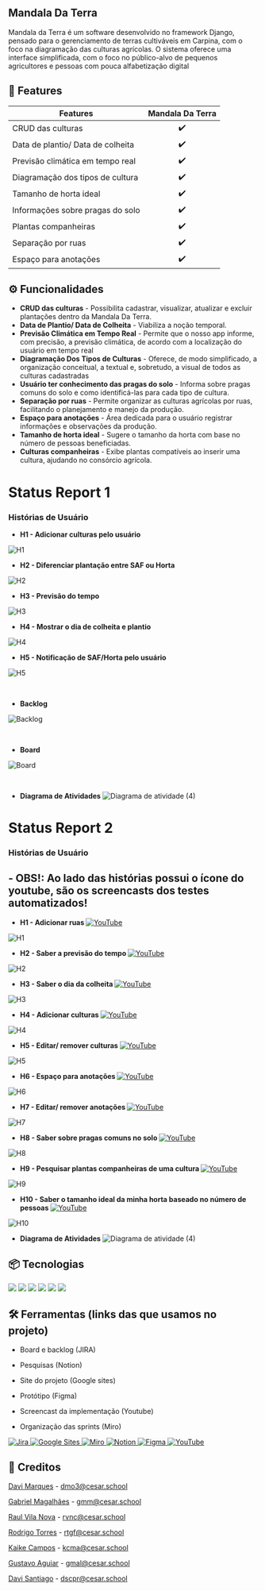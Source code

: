 ##  Mandala Da Terra

Mandala da Terra é um software desenvolvido no framework Django, pensado para o gerenciamento de terras cultiváveis em Carpina, com o foco na diagramação das 
culturas agrícolas. O sistema oferece uma  interface simplificada, com o foco no público-alvo de pequenos agricultores e pessoas com pouca alfabetização digital

## 🎯 Features

| Features             | Mandala Da Terra |
| -------------------- | :-------: |
|     CRUD das culturas                   |    ✔️     |
|     Data de plantio/ Data de colheita   |    ✔️     |
|     Previsão climática em tempo real    |    ✔️     |
|     Diagramação dos tipos de cultura    |    ✔️     |
|     Tamanho de horta ideal              |    ✔️     |
|     Informações sobre pragas do solo    |    ✔️     |
|     Plantas companheiras                |    ✔️     |
|     Separação por ruas                  |    ✔️     |
|     Espaço para anotações               |    ✔️     |


## ⚙️ Funcionalidades

- **CRUD das culturas** - Possibilita cadastrar, visualizar, atualizar e excluir plantações dentro da Mandala Da Terra.
- **Data de Plantio/ Data de Colheita** -  Viabiliza a noção temporal.
- **Previsão Climática em Tempo Real** - Permite que o nosso app informe, com precisão, a previsão climática, de acordo com a localização do usuário em tempo real
- **Diagramação Dos Tipos de Culturas** - Oferece, de modo simplificado, a organização conceitual, a textual e, sobretudo, a visual de todos as culturas cadastradas
- **Usuário ter conhecimento das pragas do solo** -  Informa sobre pragas comuns do solo e como identificá-las para cada tipo de cultura.
- **Separação por ruas** - Permite organizar as culturas agrícolas por ruas, facilitando o planejamento e manejo da produção.
- **Espaço para anotações** - Área dedicada para o usuário registrar informações e observações da produção.
- **Tamanho de horta ideal** - Sugere o tamanho da horta com base no número de pessoas beneficiadas.
- **Culturas companheiras** - Exibe plantas compatíveis ao inserir uma cultura, ajudando no consórcio agrícola.


# Status Report 1
### Histórias de Usuário
- <strong>H1 - Adicionar culturas pelo usuário </strong>

![H1](https://raw.githubusercontent.com/davimqz/Mandala-Da-Terra/240fef3589f0ce7b5bca48781e750fdc7d28cefd/WhatsApp%20Image%202024-10-16%20at%2018.54.18.jpeg)

- <strong>H2 - Diferenciar plantação entre SAF ou Horta </strong>

![H2](https://raw.githubusercontent.com/davimqz/Mandala-Da-Terra/240fef3589f0ce7b5bca48781e750fdc7d28cefd/WhatsApp%20Image%202024-10-16%20at%2019.04.27.jpeg)

- <strong>H3 - Previsão do tempo </strong>

![H3](https://raw.githubusercontent.com/davimqz/Mandala-Da-Terra/240fef3589f0ce7b5bca48781e750fdc7d28cefd/WhatsApp%20Image%202024-10-16%20at%2019.24.45.jpeg)

- <strong>H4 - Mostrar o dia de colheita e plantio </strong>

![H4](https://raw.githubusercontent.com/davimqz/Mandala-Da-Terra/240fef3589f0ce7b5bca48781e750fdc7d28cefd/WhatsApp%20Image%202024-10-16%20at%2020.25.46.jpeg)

- <strong>H5 - Notificação de SAF/Horta pelo usuário </strong>

![H5](https://raw.githubusercontent.com/davimqz/Mandala-Da-Terra/6296fe3b0f91db755ed750fad275d27ee96939dc/WhatsApp%20Image%202024-10-17%20at%2018.01.10.jpeg)


<br>

- <strong>Backlog</strong>

![Backlog](https://github.com/davimqz/Mandala-Da-Terra/blob/gabriel/project/static/img/backlog.png?raw=true)

<br>

- <strong>Board</strong>

![Board](https://github.com/davimqz/Mandala-Da-Terra/blob/gabriel/project/static/img/board.png?raw=true)

<br>

- <strong>Diagrama de Atividades</strong>
![Diagrama de atividade (4)](https://raw.githubusercontent.com/davimqz/Mandala-Da-Terra/cc29caade053d4b302ad57414cae0c6a22c33c9a/Captura%20de%20Tela%202024-10-17%20a%CC%80s%2021.22.49.png)

# Status Report 2
### Histórias de Usuário

## - OBS!: Ao lado das histórias possui o ícone do youtube, são os screencasts dos testes automatizados!
- <strong>H1 - Adicionar ruas </strong>  <a href="https://youtu.be/2T6UJirDyXM?si=7i7iYNyHNQujRz-Z" target="_blank">
       <img src="https://img.shields.io/badge/YouTube-FF0000?style=for-the-badge&logo=youtube&logoColor=white" alt="YouTube"/>
</a>


![H1](https://github.com/davimqz/Mandala-Da-Terra/blob/gabriel/project/static/img/historia%201.png?raw=true)

- <strong>H2 - Saber a previsão do tempo </strong>  <a href="https://youtu.be/2T6UJirDyXM?si=7i7iYNyHNQujRz-Z" target="_blank">
       <img src="https://img.shields.io/badge/YouTube-FF0000?style=for-the-badge&logo=youtube&logoColor=white" alt="YouTube"/>
</a>

![H2](https://github.com/davimqz/Mandala-Da-Terra/blob/gabriel/project/static/img/historia%202.png?raw=true)

- <strong>H3 - Saber o dia da colheita </strong>  <a href="https://youtu.be/2T6UJirDyXM?si=7i7iYNyHNQujRz-Z" target="_blank">
       <img src="https://img.shields.io/badge/YouTube-FF0000?style=for-the-badge&logo=youtube&logoColor=white" alt="YouTube"/>
</a>

![H3](https://github.com/davimqz/Mandala-Da-Terra/blob/gabriel/project/static/img/historia%203.png?raw=true)

- <strong>H4 - Adicionar culturas </strong>  <a href="https://youtu.be/2T6UJirDyXM?si=7i7iYNyHNQujRz-Z" target="_blank">
    <img src="https://img.shields.io/badge/YouTube-FF0000?style=for-the-badge&logo=youtube&logoColor=white" alt="YouTube"/>
</a>


![H4](https://github.com/davimqz/Mandala-Da-Terra/blob/gabriel/project/static/img/historiaaddcult.png?raw=true)

- <strong>H5 - Editar/ remover culturas </strong>  <a href="https://youtu.be/2T6UJirDyXM?si=7i7iYNyHNQujRz-Z" target="_blank">
       <img src="https://img.shields.io/badge/YouTube-FF0000?style=for-the-badge&logo=youtube&logoColor=white" alt="YouTube"/>
</a>


![H5](https://github.com/davimqz/Mandala-Da-Terra/blob/gabriel/project/static/img/historia%205.png?raw=true)

- <strong>H6 - Espaço para anotações </strong>  <a href="https://youtu.be/2T6UJirDyXM?si=7i7iYNyHNQujRz-Z" target="_blank">
       <img src="https://img.shields.io/badge/YouTube-FF0000?style=for-the-badge&logo=youtube&logoColor=white" alt="YouTube"/>
</a>       

![H6](https://github.com/davimqz/Mandala-Da-Terra/blob/gabriel/project/static/img/historia%206.png?raw=true)

- <strong>H7 - Editar/ remover anotações </strong> <a href="https://youtu.be/2T6UJirDyXM?si=7i7iYNyHNQujRz-Z" target="_blank">
       <img src="https://img.shields.io/badge/YouTube-FF0000?style=for-the-badge&logo=youtube&logoColor=white" alt="YouTube"/>
</a>       


![H7](https://github.com/davimqz/Mandala-Da-Terra/blob/gabriel/project/static/img/historia%207.png?raw=true)

- <strong>H8 - Saber sobre pragas comuns no solo </strong>  <a href="https://youtu.be/2T6UJirDyXM?si=7i7iYNyHNQujRz-Z" target="_blank">
       <img src="https://img.shields.io/badge/YouTube-FF0000?style=for-the-badge&logo=youtube&logoColor=white" alt="YouTube"/>
</a>

![H8](https://github.com/davimqz/Mandala-Da-Terra/blob/gabriel/project/static/img/historia%208.png?raw=true)

- <strong>H9 - Pesquisar plantas companheiras de uma cultura </strong>  <a href="https://youtu.be/2T6UJirDyXM?si=7i7iYNyHNQujRz-Z" target="_blank">
       <img src="https://img.shields.io/badge/YouTube-FF0000?style=for-the-badge&logo=youtube&logoColor=white" alt="YouTube"/>
</a>

![H9](https://github.com/davimqz/Mandala-Da-Terra/blob/gabriel/project/static/img/historia%209.png?raw=true)

- <strong>H10 - Saber o tamanho ideal da minha horta baseado no número de pessoas </strong>  <a href="https://youtu.be/2T6UJirDyXM?si=7i7iYNyHNQujRz-Z" target="_blank">
       <img src="https://img.shields.io/badge/YouTube-FF0000?style=for-the-badge&logo=youtube&logoColor=white" alt="YouTube"/>
</a>       


![H10](https://github.com/davimqz/Mandala-Da-Terra/blob/gabriel/project/static/img/historia%2010.png?raw=true)

- <strong>Diagrama de Atividades</strong>
![Diagrama de atividade (4)](https://github.com/davimqz/Mandala-Da-Terra/blob/gabriel/project/static/img/diagrama2.png?raw=true)




## 📦 Tecnologias

<img src="https://img.shields.io/badge/Python-F46036?style=for-the-badge&logo=python&logoColor=white"/>
<img src="https://img.shields.io/badge/Django-3C3744?style=for-the-badge&logo=django&logoColor=white"/>
<img src="https://img.shields.io/badge/html5-F46036?style=for-the-badge&logo=html5&logoColor=white"/>
<img src="https://img.shields.io/badge/javascript-3C3744?style=for-the-badge&logo=javascript&logoColor=white"/>
<img src="https://img.shields.io/badge/css3-F46036?style=for-the-badge&logo=css3&logoColor=white"/>
<img src="https://img.shields.io/badge/Microsoft_Azure-3C3744?style=for-the-badge&logo=microsoft-azure&logoColor=white"/>

##  🛠️ Ferramentas (links das que usamos no projeto)
- Board e backlog (JIRA)

- Pesquisas (Notion)

- Site do projeto (Google sites)

- Protótipo (Figma)

- Screencast da implementação (Youtube)

- Organização das sprints (Miro)

<a href="https://raulvnc.atlassian.net/jira/software/projects/HIST/boards/67/backlog" target="_blank">
    <img src="https://img.shields.io/badge/Jira-F46036?style=for-the-badge&logo=Jira&logoColor=white" alt="Jira"/>
</a>

<a href="https://sites.google.com/d/1bX6TBLN_zLcytyvEuXLa4_GFjpNM7KtL/p/16Soj2u6ahfwzWqNcLNtQMkIaciUiDRO1/edit?pli=1" target="_blank">
    <img src="https://img.shields.io/badge/Google%20Sites-4285F4?style=for-the-badge&logo=google-sites&logoColor=white" alt="Google Sites"/>
</a>
<a href="https://miro.com/app/board/uXjVKnF6fYk=/?share_link_id=416741256332" target="_blank">
    <img src="https://img.shields.io/badge/Miro-FFD02F?style=for-the-badge&logo=Miro&logoColor=050038" alt="Miro"/>
</a>

<a href="">

</a>
<a href="https://www.notion.so/G11-Projeto-ll-3d806a265dc54458967775d435aa8bab" target="_blank">
    <img src="https://img.shields.io/badge/Notion-3C3744?style=for-the-badge&logo=notion&logoColor=white" alt="Notion"/>
</a>
<a href="https://www.figma.com/design/P2xUkULcDTnbgSQGM44Ush/Mandala-da-Terra?node-id=0-1&node-type=canvas&t=WSVP8BFsjMvTomPg-0" target="_blank">
    <img src="https://img.shields.io/badge/Figma-F24E1E?style=for-the-badge&logo=figma&logoColor=white" alt="Figma"/>
</a>

<a href="https://youtu.be/2T6UJirDyXM?si=7i7iYNyHNQujRz-Z" target="_blank">
    <img src="https://img.shields.io/badge/YouTube-FF0000?style=for-the-badge&logo=youtube&logoColor=white" alt="YouTube"/>
</a>



## 👥 Creditos

[Davi Marques](https://github.com/davimqz) - dmo3@cesar.school

[Gabriel Magalhães](https://github.com/gabrielmdev) - gmm@cesar.school

[Raul Vila Nova](https://github.com/raulvnc) - rvnc@cesar.school

[Rodrigo Torres](https://github.com/Rodrigotorres1) - rtgf@cesar.school

[Kaike Campos](https://github.com/kaik-e) - kcma@cesar.school

[Gustavo Aguiar](https://github.com/Gustaguiar02) - gmal@cesar.school

[Davi Santiago](https://github.com/Davicas01) - dscpr@cesar.school

